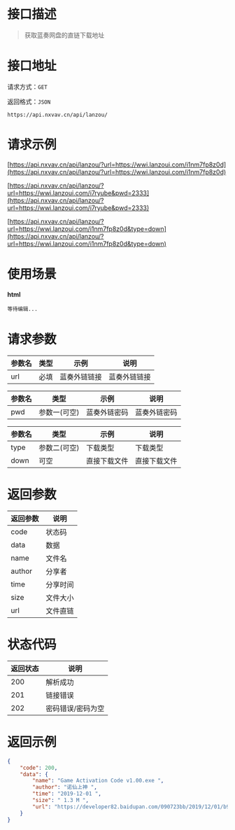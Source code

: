 # 接口描述

> 获取蓝奏网盘的直链下载地址

# 接口地址

请求方式：`GET`

返回格式：`JSON`

```API
https://api.nxvav.cn/api/lanzou/
```

# 请求示例

[https://api.nxvav.cn/api/lanzou/?url=https://wwi.lanzoui.com/i1nm7fp8z0d](https://api.nxvav.cn/api/lanzou/?url=https://wwi.lanzoui.com/i1nm7fp8z0d)

[https://api.nxvav.cn/api/lanzou/?url=https://wwi.lanzoui.com/i7ryube&pwd=2333](https://api.nxvav.cn/api/lanzou/?url=https://wwi.lanzoui.com/i7ryube&pwd=2333)

[https://api.nxvav.cn/api/lanzou/?url=https://wwi.lanzoui.com/i1nm7fp8z0d&type=down](https://api.nxvav.cn/api/lanzou/?url=https://wwi.lanzoui.com/i1nm7fp8z0d&type=down)

# 使用场景

<!-- tabs:start -->

#### **html**

```html
等待编辑...
```

<!-- tabs:end -->

# 请求参数

| 参数名 | 类型 | 示例 | 说明 |
| ----- | ---- | ---- | ---- |
| url | 必填 | 蓝奏外链链接 | 蓝奏外链链接 |

| 参数名 | 类型 | 示例 | 说明 |
| ----- | ---- | ---- | ---- |
| pwd | 参数一(可空) | 蓝奏外链密码 | 蓝奏外链密码 |

| 参数名 | 类型 | 示例 | 说明 |
| -----  | ---- | ---- | ----- |
| type |  参数二(可空) | 下载类型 | 下载类型 |
| down | 可空 | 直接下载文件 |  直接下载文件 |

# 返回参数

| 返回参数 | 说明 |
| ------- | ---- |
| code | 状态码 |
| data | 数据 |
| name | 文件名 |
| author | 分享者 |
| time | 分享时间 |
| size | 文件大小 |
| url | 文件直链 |

# 状态代码

| 返回状态 | 说明 |
| ------- | ---- |
| 200 | 解析成功 |
| 201 | 链接错误 |
| 202 | 密码错误/密码为空 |

# 返回示例

```json
{
    "code": 200,
    "data": {
        "name": "Game Activation Code v1.00.exe ",
        "author": "诺仙上神 ",
        "time": "2019-12-01 ",
        "size": " 1.3 M ",
        "url": "https://developer82.baidupan.com/090723bb/2019/12/01/b92af6b2b254ec99541a7a63b35aae7e.exe?st=gYuY6pX345veOeIVNCm7Ag&e=1631032018&b=VUABYABtUTFXIl5JVWZQIFZqCyFRMQV3VmxYOlU8U3EJGAxjVTEHZwVwACAAYVR_bBGELZwUqCmkELwpi&fi=14789784&pid=212-95-155-107&up=2"
    }
}
```
